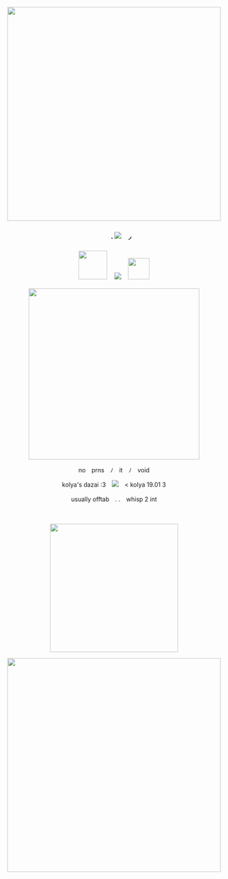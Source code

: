 <p align="center"> <img src="https://64.media.tumblr.com/53d75afba3e7f1a7356ea154370c0f24/f1523b7f440d3fc1-84/s1280x1920/cb0fc47e2eb8def5240423b64af98674c1b80553.pnj" width="500">
<h3 align="center">　　. <img src="https://vermillion.drr.ac/assets/images/gallery01/bed0f037.gif?v=7ca7602c">　◞　
<h3 align="center"> <img src="https://files.catbox.moe/esvmdn.png" width="67">　<img src="https://cdn.discordapp.com/attachments/985570867268431892/1039962548746850324/f628d6f9.gif">　<img src="https://files.catbox.moe/eldeam.png" width="50"> </h3>
<p align="center"> <img src="https://64.media.tumblr.com/a76b2f40419dec8c8b88d56ac823c2d6/c3cdfcef234a22e8-1e/s540x810/41dcacd21625429a0ec0bf3f7b24432ccb1fe8de.gifv" width="400">
<p align="center"> no　prns　ﾉ　it　ﾉ　void　
<p align="center"> kolya's dazai :3　<img src="https://files.catbox.moe/l9l7oe.gif">　< kolya 19.01 3
<p align="center"> usually offtab　. .　whisp 2 int
<p align="center">　
<p align="center"> <img src="https://files.catbox.moe/j7cy4q.gif" width="300">
<p align="center"> <img src="https://64.media.tumblr.com/aa1fbdb07b4a5cab575b4c418e0d2487/f1523b7f440d3fc1-e1/s1280x1920/8924a00de0eb4f96a66949602a321a5670d0298a.pnj" width="500">
